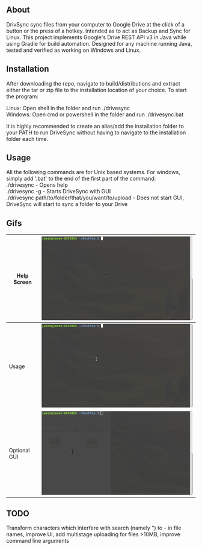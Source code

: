 ## About
DrivSync sync files from your computer to Google Drive at the click of a button or the press of a hotkey. Intended as to act as Backup and Sync for Linux. This project implements Google's Drive REST API v3 in Java while using Gradle for build automation. Designed for any machine running Java, tested and verified as working on Windows and Linux.

## Installation
After downloading the repo, navigate to build/distributions and extract either the tar or zip file to the installation location of your choice. To start the program: 

Linux: Open shell in the folder and run ./drivesync  
Windows: Open cmd or powershell in the folder and run ./drivesync.bat

It is highly recommended to create an alias/add the installation folder to your PATH to run DriveSync without having to navigate to the installation folder each time.

## Usage
All the following commands are for Unix based systems. For windows, simply add '.bat' to the end of the first part of the command:  
./drivesync - Opens help  
./drivesync -g - Starts DriveSync with GUI  
./drivesync path/to/folder/that/you/want/to/upload - Does not start GUI, DriveSync will start to sync a folder to your Drive

## Gifs
Help Screen |![](screenshots/help.gif?raw=true)     
-------------| ----------------------------   
Usage | ![](screenshots/usage.gif?raw=true)    
Optional GUI | ![](screenshots/gui.gif?raw=true)   

## TODO
Transform characters which interfere with search (namely ") to - in file names, improve UI, add multistage uploading for files >10MB, improve command line arguments

